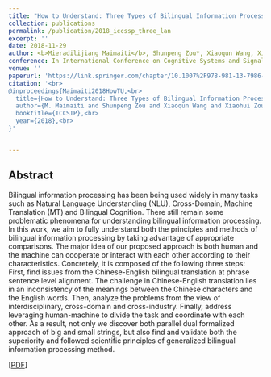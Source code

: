 ```yaml
---
title: "How to Understand: Three Types of Bilingual Information Processing?"
collection: publications
permalink: /publication/2018_iccssp_three_lan
excerpt: ''
date: 2018-11-29
author: <b>Mieradilijiang Maimaiti</b>, Shunpeng Zou*, Xiaoqun Wang, Xiaohui Zou
conference: In International Conference on Cognitive Systems and Signal Processing <b>(ICCSSP-2018)</b> (*=equal contribution) (Long oral paper)
venue: ''
paperurl: 'https://link.springer.com/chapter/10.1007%2F978-981-13-7986-4_1'
citation: '<br>
@inproceedings{Maimaiti2018HowTU,<br>
  title={How to Understand: Three Types of Bilingual Information Processing?},<br>
  author={M. Maimaiti and Shunpeng Zou and Xiaoqun Wang and Xiaohui Zou},<br>
  booktitle={ICCSIP},<br>
  year={2018},<br>
}'


---
```

<h2><strong>Abstract</strong></h2>
Bilingual information processing has been being used widely in many tasks such as Natural Language Understanding (NLU), Cross-Domain, Machine Translation (MT) and Bilingual Cognition. There still remain some problematic phenomena for understanding bilingual information processing. In this work, we aim to fully understand both the principles and methods of bilingual information processing by taking advantage of appropriate comparisons. The major idea of our proposed approach is both human and the machine can cooperate or interact with each other according to their characteristics. Concretely, it is composed of the following three steps: First, find issues from the Chinese-English bilingual translation at phrase sentence level alignment. The challenge in Chinese-English translation lies in an inconsistency of the meanings between the Chinese characters and the English words. Then, analyze the problems from the view of interdisciplinary, cross-domain and cross-industry. Finally, address leveraging human-machine to divide the task and coordinate with each other. As a result, not only we discover both parallel dual formalized approach of big and small strings, but also find and validate both the superiority and followed scientific principles of generalized bilingual information processing method.

\[[PDF](https://link.springer.com/chapter/10.1007%2F978-981-13-7986-4_1)\]  

